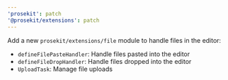 ```yaml
---
'prosekit': patch
'@prosekit/extensions': patch
---
```


Add a new `prosekit/extensions/file` module to handle files in the editor:

- `defineFilePasteHandler`: Handle files pasted into the editor
- `defineFileDropHandler`: Handle files dropped into the editor
- `UploadTask`: Manage file uploads
